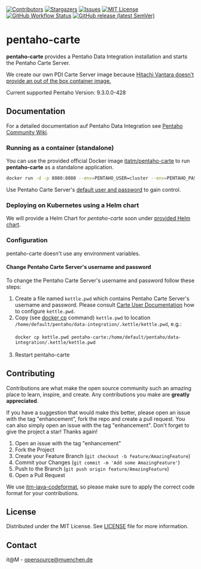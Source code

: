 <!-- PROJECT SHIELDS -->

[![Contributors][contributors-shield]][contributors-url]
[![Stargazers][stars-shield]][stars-url]
[![Issues][issues-shield]][issues-url]
[![MIT License][license-shield]][license-url]
[![GitHub Workflow Status][github-workflow-status]][github-workflow-status-url]
[![GitHub release (latest SemVer)][release-shield]][release-url]

# pentaho-carte

**pentaho-carte** provides a Pentaho Data Integration installation and starts the Pentaho Carte Server.

We create our own PDI Carte Server image because [Hitachi Vantara doesn’t provide an out of the box container image.](https://community.hitachivantara.com/blogs/archive-user/2021/09/09/pentaho-data-integration-on-kubernetes)

Current supported Pentaho Version: 9.3.0.0-428

## Documentation

For a detailed documentation auf Pentaho Data Integration see [Pentaho Community Wiki](https://pentaho-public.atlassian.net/wiki/spaces/EAI/overview).

### Running as a container (standalone)

You can use the provided official Docker image [itatm/pentaho-carte](https://github.com/it-at-m/pentaho-carte/pkgs/container/pentaho-carte) to run **pentaho-carte** as a standalone application.

```sh
docker run -d -p 8080:8080 --env=PENTAHO_USER=cluster --env=PENTAHO_PASSWORD=cluster --name pentaho-carte ghcr.io/it-at-m/pentaho-carte:0.0.2
```

Use Pentaho Carte Server's  [default user and password](https://pentaho-public.atlassian.net/wiki/spaces/EAI/pages/372704158/Carte+User+Documentation#CarteUserDocumentation-Security) to gain control. 

### Deploying on Kubernetes using a Helm chart

We will provide a Helm Chart for *pentaho-carte* soon under [provided Helm chart][helm-chart-github].

<!-- If you want to deploy pentaho-carte on a Kubernetes cluster, you can use the [provided Helm chart][helm-chart-github].-->

### Configuration

pentaho-carte doesn't use any environment variables.

#### Change Pentaho Carte Server's username and password

To change the Pentaho Carte Server's username and password follow these steps:

1. Create a file named `kettle.pwd` which contains Pentaho Carte Server's username and password. Please consult [Carte User Documentation](https://pentaho-public.atlassian.net/wiki/spaces/EAI/pages/372704158/Carte+User+Documentation#CarteUserDocumentation-Security) how to configure `kettle.pwd`.
2. Copy (see [docker cp](https://docs.docker.com/reference/cli/docker/container/cp/) command) `kettle.pwd` to location
   `/home/default/pentaho/data-integration/.kettle/kettle.pwd`, e.g.: <br/><br/>
```docker cp kettle.pwd pentaho-carte:/home/default/pentaho/data-integration/.kettle/kettle.pwd```<br/><br/>
3. Restart pentaho-carte

## Contributing

Contributions are what make the open source community such an amazing place to learn, inspire, and create. Any contributions you make are **greatly appreciated**.

If you have a suggestion that would make this better, please open an issue with the tag "enhancement", fork the repo and create a pull request. You can also simply open an issue with the tag "enhancement".
Don't forget to give the project a star! Thanks again!

1. Open an issue with the tag "enhancement"
2. Fork the Project
3. Create your Feature Branch (`git checkout -b feature/AmazingFeature`)
4. Commit your Changes (`git commit -m 'Add some AmazingFeature'`)
5. Push to the Branch (`git push origin feature/AmazingFeature`)
6. Open a Pull Request

We use [itm-java-codeformat](https://github.com/it-at-m/itm-java-codeformat), so please make sure to apply the correct code format for your contributions.

## License

Distributed under the MIT License. See [LICENSE](LICENSE) file for more information.

## Contact

it@M - opensource@muenchen.de

[contributors-shield]: https://img.shields.io/github/contributors/it-at-m/pentaho-carte.svg?style=for-the-badge
[contributors-url]: https://github.com/it-at-m/pentaho-carte/graphs/contributors
[forks-shield]: https://img.shields.io/github/forks/it-at-m/pentaho-carte.svg?style=for-the-badge
[forks-url]: https://github.com/it-at-m/pentaho-carte/network/members
[stars-shield]: https://img.shields.io/github/stars/it-at-m/pentaho-carte.svg?style=for-the-badge
[stars-url]: https://github.com/it-at-m/pentaho-carte/stargazers
[issues-shield]: https://img.shields.io/github/issues/it-at-m/pentaho-carte.svg?style=for-the-badge
[issues-url]: https://github.com/it-at-m/pentaho-carte/issues
[license-shield]: https://img.shields.io/github/license/it-at-m/pentaho-carte.svg?style=for-the-badge
[license-url]: https://github.com/it-at-m/pentaho-carte/blob/main/LICENSE
[github-workflow-status]: https://img.shields.io/github/actions/workflow/status/it-at-m/pentaho-carte/build.yaml?style=for-the-badge
[github-workflow-status-url]: https://github.com/it-at-m/pentaho-carte/actions/workflows/build.yaml
[release-shield]: https://img.shields.io/github/v/release/it-at-m/pentaho-carte?sort=semver&style=for-the-badge
[release-url]: https://github.com/it-at-m/pentaho-carte/releases
[helm-chart-github]: https://artifacthub.io/packages/helm/it-at-m/pentaho-carte
